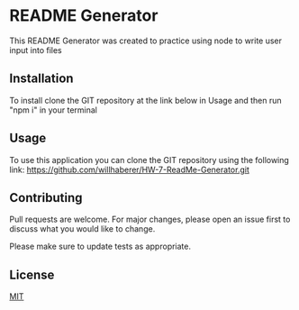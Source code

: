 # README Generator

This README Generator was created to practice using node to write user input into files

## Installation

To install clone the GIT repository at the link below in Usage and then run "npm i" in your terminal

## Usage

To use this application you can clone the GIT repository using the following link: https://github.com/willhaberer/HW-7-ReadMe-Generator.git

## Contributing

Pull requests are welcome. For major changes, please open an issue first to discuss what you would like to change.

Please make sure to update tests as appropriate.

## License

[MIT](https://choosealicense.com/licenses/mit/)
